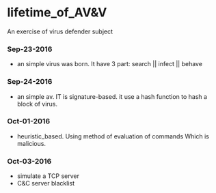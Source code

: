 # lifetime_of_AV&V
An exercise of virus defender subject
### Sep-23-2016
+ an simple virus was born. It have 3 part: search || infect || behave

### Sep-24-2016
+ an simple av. IT is signature-based. it use a hash function to hash a block of virus.

### Oct-01-2016
+ heuristic_based. Using method of evaluation of commands Which is malicious.

### Oct-03-2016
+ simulate a TCP server
+ C&C server blacklist

